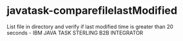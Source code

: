 # javatask-comparefilelastModified
List file in directory and verify if last modified time is greater than 20 seconds - IBM JAVA TASK STERLING B2B INTEGRATOR
